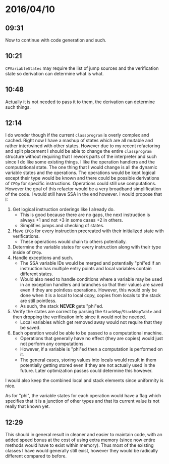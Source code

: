 # 2016/04/10

## 09:31

Now to continue with code generation and such.

## 10:21

`CPVariableStates` may require the list of jump sources and the verification
state so derivation can determine what is what.

## 10:48

Actually it is not needed to pass it to them, the derivation can determine
such things.

## 12:14

I do wonder though if the current `classprogram` is overly complex and cached.
Right now I have a mashup of states which are all mutable and rather
intertwined with other states. However due to my recent refactoring and split
placement I should be able to change the entire `classprogram` structure
without requiring that I rework parts of the interpreter and such since I do
like some existing things. I like the operation handlers and the computational
state. The one thing that I would change is all the dynamic variable states
and the operations. The operations would be kept logical except their type
would be known and there could be possible derivations of `CPOp` for specific
instructions. Operations could still use computations. However the goal of
this refactor would be a very broadband simplification of the code. I would
still have SSA in the end however. I would propose that I:

 1. Get logical instruction orderings like I already do.
    * This is good because there are no gaps, the next instruction is always
      +1 and not +3 in some cases +2 in others.
    * Simplifies jumps and checking of states.
 2. Have `CPOp` for every instruction precreated with their initialized state
    with verifications.
    * These operations would chain to others potentially.
 3. Determine the variable states for every instruction along with their type
    inside of `CPOp`.
 4. Handle exceptions and such.
    * The SSA variable IDs would be merged and potentially "phi"ed if an
      instruction has multiple entry points and local variables contain
      different states.
    * Would also need to handle conditions where a variable may be used in an
      exception handlers and branches so that their values are saved even if
      they are pointless operations. However, this would only be done when
      it is a local to local copy, copies from locals to the stack are still
      pointless.
    * As such, the stack **NEVER** gets "phi"ed.
 5. Verify the states are correct by parsing the `StackMap`/`StackMapTable` and
    then dropping the verification info since it would not be needed.
    * Local variables which get removed away would not require that they be
      saved.
 6. Each operation would be able to be passed to a computational machine.
    * Operations that generally have no effect (they are copies) would just
      not perform any computations.
    * However, if a variable is "phi"ed then a computation is performed on it.
    * The general cases, storing values into locals would result in them
      potentially getting stored even if they are not actually used in the
      future. Later optimization passes could determine this however.

I would also keep the combined local and stack elements since uniformity is
nice.

As for "phi", the variable states for each operation would have a flag which
specifies that it is a junction of other types and that its current value is
not really that known yet.

## 12:29

This should in general result in cleaner and easier to maintain code, with an
added speed bonus at the cost of using extra memory (since now entire methods
would have to exist within memory). Thus most of the existing classes I have
would generally still exist, however they would be radically different
compared to before.

